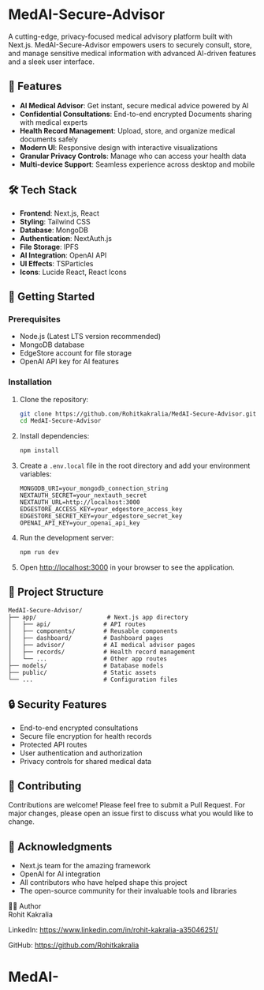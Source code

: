 # MedAI-Secure-Advisor

A cutting-edge, privacy-focused medical advisory platform built with Next.js. MedAI-Secure-Advisor empowers users to securely consult, store, and manage sensitive medical information with advanced AI-driven features and a sleek user interface.

## 🌟 Features

- **AI Medical Advisor**: Get instant, secure medical advice powered by AI
- **Confidential Consultations**: End-to-end encrypted Documents sharing with medical experts
- **Health Record Management**: Upload, store, and organize medical documents safely
- **Modern UI**: Responsive design with interactive visualizations
- **Granular Privacy Controls**: Manage who can access your health data
- **Multi-device Support**: Seamless experience across desktop and mobile

## 🛠️ Tech Stack

- **Frontend**: Next.js, React
- **Styling**: Tailwind CSS
- **Database**: MongoDB 
- **Authentication**: NextAuth.js
- **File Storage**: IPFS
- **AI Integration**: OpenAI API
- **UI Effects**: TSParticles
- **Icons**: Lucide React, React Icons

## 🚀 Getting Started

### Prerequisites

- Node.js (Latest LTS version recommended)
- MongoDB database
- EdgeStore account for file storage
- OpenAI API key for AI features

### Installation

1. Clone the repository:
   ```bash
   git clone https://github.com/Rohitkakralia/MedAI-Secure-Advisor.git
   cd MedAI-Secure-Advisor
   ```

2. Install dependencies:
   ```bash
   npm install
   ```

3. Create a `.env.local` file in the root directory and add your environment variables:
   ```env
   MONGODB_URI=your_mongodb_connection_string
   NEXTAUTH_SECRET=your_nextauth_secret
   NEXTAUTH_URL=http://localhost:3000
   EDGESTORE_ACCESS_KEY=your_edgestore_access_key
   EDGESTORE_SECRET_KEY=your_edgestore_secret_key
   OPENAI_API_KEY=your_openai_api_key
   ```

4. Run the development server:
   ```bash
   npm run dev
   ```

5. Open [http://localhost:3000](http://localhost:3000) in your browser to see the application.

## 📁 Project Structure

```
MedAI-Secure-Advisor/
├── app/                    # Next.js app directory
│   ├── api/               # API routes
│   ├── components/        # Reusable components
│   ├── dashboard/         # Dashboard pages
│   ├── advisor/           # AI medical advisor pages
│   ├── records/           # Health record management
│   └── ...                # Other app routes
├── models/                # Database models
├── public/                # Static assets
└── ...                    # Configuration files
```

## 🔒 Security Features

- End-to-end encrypted consultations
- Secure file encryption for health records
- Protected API routes
- User authentication and authorization
- Privacy controls for shared medical data

## 🤝 Contributing

Contributions are welcome! Please feel free to submit a Pull Request. For major changes, please open an issue first to discuss what you would like to change.

## 🙏 Acknowledgments

- Next.js team for the amazing framework
- OpenAI for AI integration
- All contributors who have helped shape this project
- The open-source community for their invaluable tools and libraries

🧑‍💻 Author  
Rohit Kakralia

LinkedIn: https://www.linkedin.com/in/rohit-kakralia-a35046251/

GitHub: https://github.com/Rohitkakralia
# MedAI-